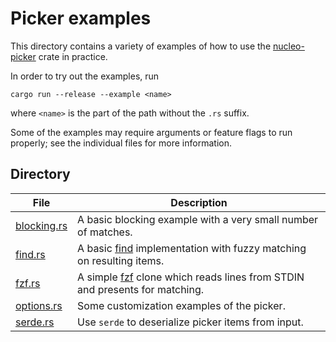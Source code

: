 # Picker examples
This directory contains a variety of examples of how to use the [nucleo-picker](https://docs.rs/nucleo-picker/latest/nucleo_picker/) crate in practice.

In order to try out the examples, run
```
cargo run --release --example <name>
```
where `<name>` is the part of the path without the `.rs` suffix.

Some of the examples may require arguments or feature flags to run properly; see the individual files for more information.

## Directory

File                       | Description
---------------------------|------------
[blocking.rs](blocking.rs) | A basic blocking example with a very small number of matches.
[find.rs](find.rs)         | A basic [find](https://en.wikipedia.org/wiki/Find_(Unix)) implementation with fuzzy matching on resulting items.
[fzf.rs](fzf.rs)           | A simple [fzf](https://github.com/junegunn/fzf) clone which reads lines from STDIN and presents for matching.
[options.rs](options.rs)   | Some customization examples of the picker.
[serde.rs](serde.rs)       | Use `serde` to deserialize picker items from input.
